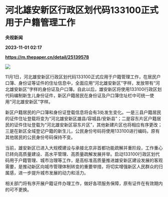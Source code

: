 # 河北雄安新区行政区划代码133100正式用于户籍管理工作
**央视新闻**

**2023-11-01 02:17**

**https://m.thepaper.cn/detail/25139578**

![](https://imagecloud.thepaper.cn/thepaper/image/276/484/675.png)

11月1日，河北雄安新区行政区划代码133100正式应用于户籍管理工作，在居民户口簿、身份证等证件的住址信息中，全面应用“河北雄安新区”字样，发放带有“河北雄安新区”字样的身份证及户口簿。自此以后，雄安新区将使用133100行政区划代码编制新生儿身份证件，新区户籍居民在身份证及户口簿住址栏中可统一使用“河北雄安新区”字样。

新区户籍居民的户口簿和身份证登载信息将会有3处发生变化。一是三县户籍居民的证件住址登载将变为“河北雄安新区雄县/容城县/安新县”；二是容东片区户籍居民的证件住址登载为“河北雄安新区容东片区”，其他新建片区也将相应有序更改；三是在新区全域登记户籍的新生儿，公民身份号码将使用133100进行编码，原有其他居民的公民身份号码保持不变。

当前，雄安新区已进入大规模建设与承接北京非首都功能疏解并重阶段，工作重心已转向高质量建设、高水平管理、高质量疏解发展并举。启动133100行政区划代码用于户籍管理、城市治理等工作，是高标准高质量推进雄安新区建设发展的客观需要，是推动新区向城市管理体制转变的重要举措，将切实增强新区人民群众的归属感，进一步提升城市发展的动力和活力。

相关部门将有序开展户籍证件办理工作，做好各项服务保障，原有证件在有效期内的可不更换。